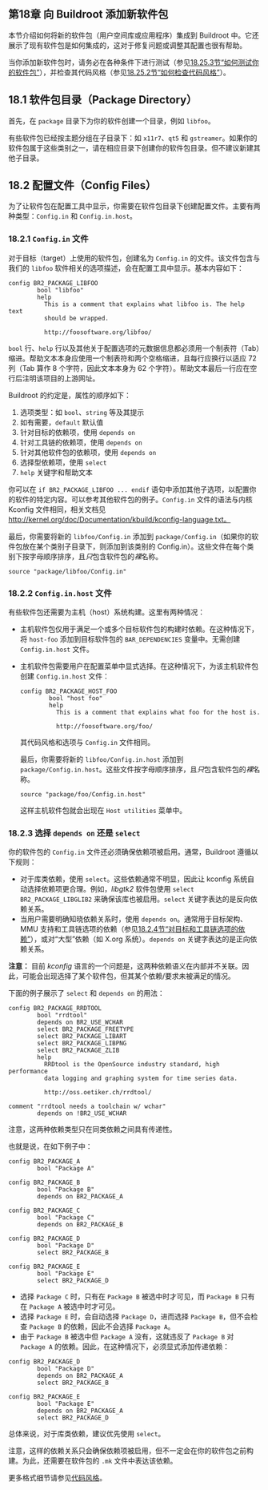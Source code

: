 ## 第18章 向 Buildroot 添加新软件包

本节介绍如何将新的软件包（用户空间库或应用程序）集成到 Buildroot 中。它还展示了现有软件包是如何集成的，这对于修复问题或调整其配置也很有帮助。

当你添加新软件包时，请务必在各种条件下进行测试（参见[18.25.3节“如何测试你的软件包”](https://buildroot.org/downloads/manual/manual.html#testing-package)），并检查其代码风格（参见[18.25.2节“如何检查代码风格”](https://buildroot.org/downloads/manual/manual.html#check-package)）。

## 18.1 软件包目录（Package Directory）

首先，在 `package` 目录下为你的软件创建一个目录，例如 `libfoo`。

有些软件包已经按主题分组在子目录下：如 `x11r7`、`qt5` 和 `gstreamer`。如果你的软件包属于这些类别之一，请在相应目录下创建你的软件包目录。但不建议新建其他子目录。

## 18.2 配置文件（Config Files）

为了让软件包在配置工具中显示，你需要在软件包目录下创建配置文件。主要有两种类型：`Config.in` 和 `Config.in.host`。

### 18.2.1 `Config.in` 文件

对于目标（target）上使用的软件包，创建名为 `Config.in` 的文件。该文件包含与我们的 `libfoo` 软件相关的选项描述，会在配置工具中显示。基本内容如下：

```
config BR2_PACKAGE_LIBFOO
        bool "libfoo"
        help
          This is a comment that explains what libfoo is. The help text
          should be wrapped.

          http://foosoftware.org/libfoo/
```

`bool` 行、`help` 行以及其他关于配置选项的元数据信息都必须用一个制表符（Tab）缩进。帮助文本本身应使用一个制表符和两个空格缩进，且每行应换行以适应 72 列（Tab 算作 8 个字符，因此文本本身为 62 个字符）。帮助文本最后一行应在空行后注明该项目的上游网址。

Buildroot 的约定是，属性的顺序如下：

1. 选项类型：如 `bool`、`string` 等及其提示
2. 如有需要，`default` 默认值
3. 针对目标的依赖项，使用 `depends on`
4. 针对工具链的依赖项，使用 `depends on`
5. 针对其他软件包的依赖项，使用 `depends on`
6. 选择型依赖项，使用 `select`
7. `help` 关键字和帮助文本

你可以在 `if BR2_PACKAGE_LIBFOO ... endif` 语句中添加其他子选项，以配置你的软件的特定内容。可以参考其他软件包的例子。`Config.in` 文件的语法与内核 Kconfig 文件相同，相关文档见 http://kernel.org/doc/Documentation/kbuild/kconfig-language.txt。

最后，你需要将新的 `libfoo/Config.in` 添加到 `package/Config.in`（如果你的软件包放在某个类别子目录下，则添加到该类别的 Config.in）。这些文件在每个类别下按字母顺序排序，且*只*包含软件包的*裸*名称。

```
source "package/libfoo/Config.in"
```

### 18.2.2 `Config.in.host` 文件

有些软件包还需要为主机（host）系统构建。这里有两种情况：

- 主机软件包仅用于满足一个或多个目标软件包的构建时依赖。在这种情况下，将 `host-foo` 添加到目标软件包的 `BAR_DEPENDENCIES` 变量中。无需创建 `Config.in.host` 文件。

- 主机软件包需要用户在配置菜单中显式选择。在这种情况下，为该主机软件包创建 `Config.in.host` 文件：

  ```
  config BR2_PACKAGE_HOST_FOO
          bool "host foo"
          help
            This is a comment that explains what foo for the host is.

            http://foosoftware.org/foo/
  ```

  其代码风格和选项与 `Config.in` 文件相同。

  最后，你需要将新的 `libfoo/Config.in.host` 添加到 `package/Config.in.host`。这些文件按字母顺序排序，且*只*包含软件包的*裸*名称。

  ```
  source "package/foo/Config.in.host"
  ```

  这样主机软件包就会出现在 `Host utilities` 菜单中。

### 18.2.3 选择 `depends on` 还是 `select`

你的软件包的 `Config.in` 文件还必须确保依赖项被启用。通常，Buildroot 遵循以下规则：

- 对于库类依赖，使用 `select`。这些依赖通常不明显，因此让 kconfig 系统自动选择依赖项更合理。例如，*libgtk2* 软件包使用 `select BR2_PACKAGE_LIBGLIB2` 来确保该库也被启用。`select` 关键字表达的是反向依赖关系。
- 当用户需要明确知晓依赖关系时，使用 `depends on`。通常用于目标架构、MMU 支持和工具链选项的依赖（参见[18.2.4节“对目标和工具链选项的依赖”](https://buildroot.org/downloads/manual/manual.html#dependencies-target-toolchain-options)），或对“大型”依赖（如 X.org 系统）。`depends on` 关键字表达的是正向依赖关系。

**注意：** 目前 *kconfig* 语言的一个问题是，这两种依赖语义在内部并不关联。因此，可能会出现选择了某个软件包，但其某个依赖/要求未被满足的情况。

下面的例子展示了 `select` 和 `depends on` 的用法：

```
config BR2_PACKAGE_RRDTOOL
        bool "rrdtool"
        depends on BR2_USE_WCHAR
        select BR2_PACKAGE_FREETYPE
        select BR2_PACKAGE_LIBART
        select BR2_PACKAGE_LIBPNG
        select BR2_PACKAGE_ZLIB
        help
          RRDtool is the OpenSource industry standard, high performance
          data logging and graphing system for time series data.

          http://oss.oetiker.ch/rrdtool/

comment "rrdtool needs a toolchain w/ wchar"
        depends on !BR2_USE_WCHAR
```

注意，这两种依赖类型只在同类依赖之间具有传递性。

也就是说，在如下例子中：

```
config BR2_PACKAGE_A
        bool "Package A"

config BR2_PACKAGE_B
        bool "Package B"
        depends on BR2_PACKAGE_A

config BR2_PACKAGE_C
        bool "Package C"
        depends on BR2_PACKAGE_B

config BR2_PACKAGE_D
        bool "Package D"
        select BR2_PACKAGE_B

config BR2_PACKAGE_E
        bool "Package E"
        select BR2_PACKAGE_D
```

- 选择 `Package C` 时，只有在 `Package B` 被选中时才可见，而 `Package B` 只有在 `Package A` 被选中时才可见。
- 选择 `Package E` 时，会自动选择 `Package D`，进而选择 `Package B`，但不会检查 `Package B` 的依赖，因此不会选择 `Package A`。
- 由于 `Package B` 被选中但 `Package A` 没有，这就违反了 `Package B` 对 `Package A` 的依赖。因此，在这种情况下，必须显式添加传递依赖：

```
config BR2_PACKAGE_D
        bool "Package D"
        depends on BR2_PACKAGE_A
        select BR2_PACKAGE_B

config BR2_PACKAGE_E
        bool "Package E"
        depends on BR2_PACKAGE_A
        select BR2_PACKAGE_D
```

总体来说，对于库类依赖，建议优先使用 `select`。

注意，这样的依赖关系只会确保依赖项被启用，但不一定会在你的软件包之前构建。为此，还需要在软件包的 `.mk` 文件中表达该依赖。

更多格式细节请参见[代码风格](https://buildroot.org/downloads/manual/manual.html#writing-rules-config-in)。
